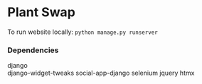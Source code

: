 # Plant Swap

To run website locally:
`python manage.py runserver`

### Dependencies
django  
django-widget-tweaks
social-app-django
selenium
jquery
htmx

